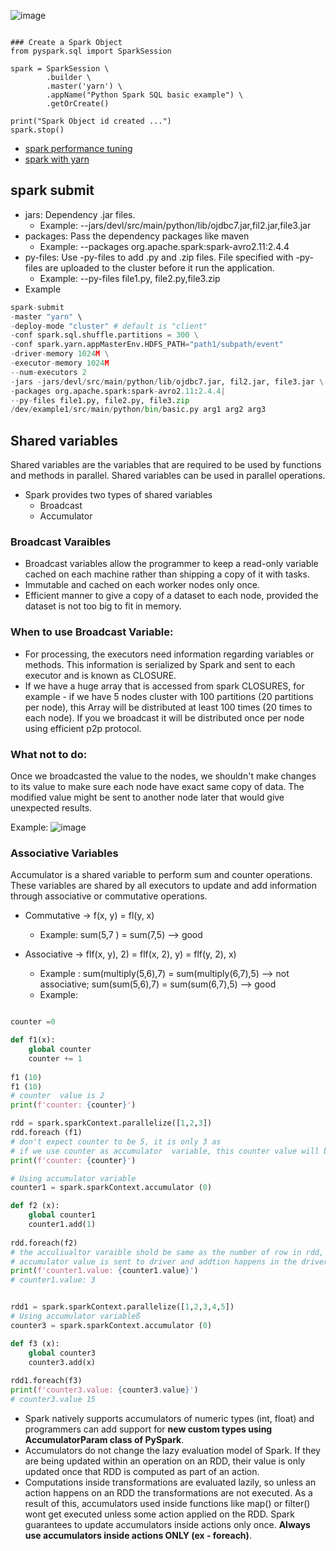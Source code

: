 ![image](https://user-images.githubusercontent.com/52529498/200199041-c5913dfc-3694-4778-a0fb-53011506a4a0.png)
```

### Create a Spark Object
from pyspark.sql import SparkSession

spark = SparkSession \
        .builder \
        .master('yarn') \
        .appName("Python Spark SQL basic example") \
        .getOrCreate()

print("Spark Object id created ...")
spark.stop()
```
- [spark performance tuning](https://spark.apache.org/docs/latest/sql-performance-tuning.html)
- [spark with yarn](https://spark.apache.org/docs/latest/running-on-yarn.html#confiquration)


## spark submit

- jars: Dependency .jar files.
  - Example: --jars/devl/src/main/python/lib/ojdbc7.jar,fil2.jar,file3.jar
- packages: Pass the dependency packages like maven
  - Example: --packages org.apache.spark:spark-avro2.11:2.4.4
- py-files: Use -py-files to add .py and .zip files. File specified with -py-files are uploaded to the cluster before it
run the application.
  - Example: --py-files file1.py, file2.py,file3.zip
- Example
```python
spark-submit
-master "yarn" \
-deploy-mode "cluster" # default is "client"
-conf spark.sql.shuffle.partitions = 300 \
-conf spark.yarn.appMasterEnv.HDFS_PATH="path1/subpath/event"
-driver-memory 1024M \
-executor-memory 1024M
--num-executors 2
-jars -jars/devl/src/main/python/lib/ojdbc7.jar, fil2.jar, file3.jar \
-packages org.apache.spark:spark-avro2.11:2.4.4|
--py-files file1.py, file2.py, file3.zip
/dev/example1/src/main/python/bin/basic.py arg1 arg2 arg3
```

## Shared variables
Shared variables are the variables that are required to be used by functions and methods in parallel.
Shared variables can be used in parallel operations.
- Spark provides two types of shared variables
  - Broadcast
  - Accumulator

### Broadcast Varaibles
- Broadcast variables allow the programmer to keep a read-only variable cached on each machine rather than
shipping a copy of it with tasks.
- Immutable and cached on each worker nodes only once.
- Efficient manner to give a copy of a dataset to each node, provided the dataset is not too big to fit in memory.
### When to use Broadcast Variable:
- For processing, the executors need information regarding variables or methods. This information is serialized by Spark and
sent to each executor and is known as CLOSURE.
- If we have a huge array that is accessed from spark CLOSURES, for example - if we have 5 nodes cluster with 100 partitions
(20 partitions per node), this Array will be distributed at least 100 times (20 times to each node). If you we broadcast
it will be distributed once per node using efficient p2p protocol.

### What not to do:
Once we broadcasted the value to the nodes, we shouldn't make changes to its value to make sure each node have
exact same copy of data. The modified value might be sent to another node later that would give unexpected results.

Example:
![image](https://user-images.githubusercontent.com/52529498/200213323-60dbd85e-4eba-414a-a306-6d112c1db369.png)


### Associative Variables
Accumulator is a shared variable to perform sum and counter operations.
These variables are shared by all executors to update and add information through associative or commutative
operations.

- Commutative -> f(x, y) = fl(y, x)
  - Example: sum(5,7 ) = sum(7,5) --> good
  
- Associative -> flf(x, y), 2) = flf(x, 2), y) = flf(y, 2), x)
  - Example : sum(multiply(5,6),7) = sum(multiply(6,7),5) --> not associative;
    sum(sum(5,6),7) = sum(sum(6,7),5) --> good
  - Example:
```python

counter =0

def f1(x):
    global counter
    counter += 1
    
f1 (10)
f1 (10)
# counter  value is 2
print(f'counter: {counter}')

rdd = spark.sparkContext.parallelize([1,2,3])
rdd.foreach (f1)
# don't expect counter to be 5, it is only 3 as 
# if we use counter as accumulator  variable, this counter value will be sent to driver and will add up to 5
print(f'counter: {counter}')

# Using accumulator variable
counter1 = spark.sparkContext.accumulator (0)

def f2 (x):
    global counter1
    counter1.add(1)
    
rdd.foreach(f2)
# the acculiualtor varaible shold be same as the number of row in rdd, which is 3
# accumulator value is sent to driver and addtion happens in the driver
print(f'counter1.value: {counter1.value}')
# counter1.value: 3


rdd1 = spark.sparkContext.parallelize([1,2,3,4,5])
# Using accumulator variableß
counter3 = spark.sparkContext.accumulator (0)

def f3 (x):
    global counter3
    counter3.add(x)
    
rdd1.foreach(f3)    
print(f'counter3.value: {counter3.value}')
# counter3.value 15
```

- Spark natively supports accumulators of numeric types (int, float) and programmers can add support for **new custom types using
AccumulatorParam class of PySpark**.
- Accumulators do not change the lazy evaluation model of Spark. If they are being updated within an operation on an RDD, their value
is only updated once that RDD is computed as part of an action.
- Computations inside transformations are evaluated lazily, so unless an action happens on an RDD the transformations are not
executed. As a result of this, accumulators used inside functions like map() or filter() wont get executed unless some action applied
on the RDD. Spark guarantees to update accumulators inside actions only once. **Always use accumulators inside actions ONLY (ex - foreach)**.


